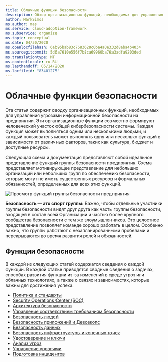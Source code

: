 ```yaml
---
title: Облачные функции безопасности
description: Обзор организационных функций, необходимых для управления рисками информационной безопасности на предприятии
author: MarkSimos
ms.author: mas
ms.service: cloud-adoption-framework
ms.subservice: organize
ms.topic: conceptual
ms.date: 04/30/2020
ms.openlocfilehash: 6ab95bab83c7683628c0ba4a0e332d8aba4b4034
ms.sourcegitcommit: 5d6a7610e556f7b8ca69960ba76a3adfa9203ded
ms.translationtype: MT
ms.contentlocale: ru-RU
ms.lasthandoff: 05/14/2020
ms.locfileid: "83401275"
---
```

<!-- cSpell:ignore MarkSimos -->

# <a name="cloud-security-functions"></a>Облачные функции безопасности

Эта статья содержит сводку организационных функций, необходимых для управления угрозами информационной безопасности на предприятии. Эти организационные функции совместно формируют человеческий участок общей кибербезопасности системы. Каждая функция может выполняться одним или несколькими людьми, и каждый пользователь может выполнять одну или несколько функций в зависимости от различных факторов, таких как культура, бюджет и доступные ресурсы.

Следующая схема и документация представляют собой идеальное представление функций группы безопасности предприятия. Схема представляет мотивирующее представление для небольших организаций или небольших групп по обеспечению безопасности, которые могут не иметь существенных ресурсов и формальных обязанностей, определенных для всех этих функций.

![Просмотр функций группы безопасности предприятия](../_images/security/enterprise-security-team.png)

**Безопасность — это спорт группы:** Важно, чтобы отдельные участники группы безопасности видят друг друга как часть группы безопасности, входящей в состав всей Организации и частью более крупного сообщества безопасности с тем же злоумышленников. Это целостное представление позволяет команде хорошо работать в целом. Особенно важно, что группы работают с незапланированными пробелами и перекрываются во время развития ролей и обязанностей.

<!-- cSpell:ignore apsec -->

## <a name="security-functions"></a>Функции безопасности

В каждой из следующих статей содержатся сведения о каждой функции. В каждой статье приводятся сводные сведения о задачах, способах развития функции из-за изменений в среде угроз или облачных технологиях, а также о связях и зависимостях, которые важны для достижения успеха.

- [Политика и стандарты](./cloud-security-policy-standards.md)
- [Security Operations Center (SOC)](./cloud-security-operations-center.md)
- [Архитектура безопасности](./cloud-security-architecture.md)
- [Управление соответствием требованиям безопасности](./cloud-security-compliance-management.md)
- [Безопасность людей](./cloud-security-people.md)
- [Безопасность приложений и Девсекопс](./cloud-security-apsec-devsecops.md)
- [Безопасность данных](./cloud-security-data-security.md)
- [Безопасность инфраструктуры и конечных точек](./cloud-security-infrastructure-endpoint.md)
- [Удостоверение и ключи](./cloud-security-identity-keys.md)
- [Анализ угроз](./cloud-security-threat-intelligence.md)
- [Управление уровнями](./cloud-security-posture-management.md)
- [Подготовка инцидентов](./cloud-security-incident-preparation.md)
